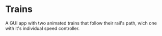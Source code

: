 # Trains
A GUI app with two animated trains that follow their rail's path, wich one with it's individual speed controller. 
